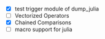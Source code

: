 - [x] test trigger module of dump_julia
- [ ] Vectorized Operators
- [x] Chained Comparisons
- [ ] macro support for julia